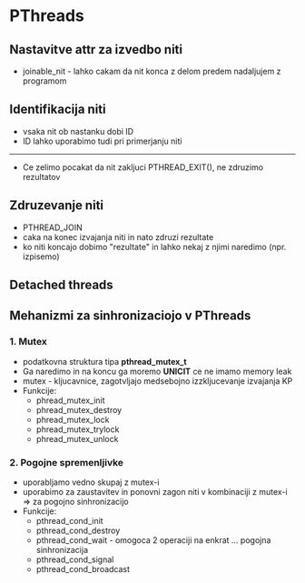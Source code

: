 # PThreads

## Nastavitve **attr** za izvedbo niti

* joinable_nit - lahko cakam da nit konca z delom predem nadaljujem z programom

## Identifikacija niti

* vsaka nit ob nastanku dobi ID
* ID lahko uporabimo tudi pri primerjanju niti

---

* Ce zelimo pocakat da nit zakljuci PTHREAD_EXIT(), ne zdruzimo rezultatov

## Zdruzevanje niti

* PTHREAD_JOIN
* caka na konec izvajanja niti in nato zdruzi rezultate
* ko niti koncajo dobimo "rezultate" in lahko nekaj z njimi naredimo (npr. izpisemo)

## Detached threads 

## Mehanizmi za sinhronizaciojo v PThreads

### 1. Mutex
* podatkovna struktura tipa **pthread_mutex_t**
* Ga naredimo in na koncu ga moremo **UNICIT** ce ne imamo memory leak
* mutex - kljucavnice, zagotvljajo medsebojno izzkljucevanje izvajanja KP
* Funkcije:
  * phread_mutex_init
  * phread_mutex_destroy
  * phread_mutex_lock
  * phread_mutex_trylock
  * phread_mutex_unlock

### 2. Pogojne spremenljivke

* uporabljamo vedno skupaj z mutex-i
* uporabimo za zaustavitev in ponovni zagon niti v kombinaciji z mutex-i => za pogojno sinhronizacijo
* Funkcije:
  * pthread_cond_init
  * pthread_cond_destroy
  * pthread_cond_wait - omogoca 2 operaciji na enkrat ... pogojna sinhronizacija
  * pthread_cond_signal
  * pthread_cond_broadcast
